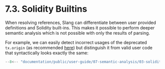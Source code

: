 # 7.3. Solidity Builtins

When resolving references, Slang can differentiate between user provided definitions and Solidity built-ins. This makes it possible to perform deeper semantic analysis which is not possible with only the results of parsing.

For example, we can easily detect incorrect usages of the deprecated `tx.origin` (as recommended [here](https://docs.soliditylang.org/en/latest/security-considerations.html#tx-origin)) but distinguish it from valid user code that syntactically looks exactly the same:

```ts title="solidity-builtins.mts"
--8<-- "documentation/public/user-guide/07-semantic-analysis/03-solidity-builtins/examples/01-solidity-builtins.test.mts"
```
